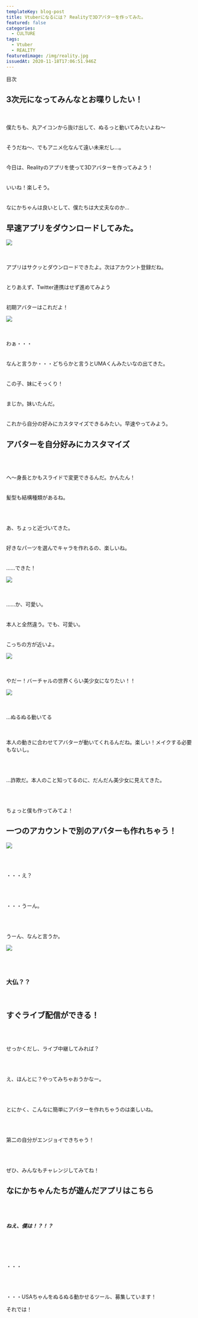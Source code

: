 ```yaml
---
templateKey: blog-post
title: Vtuberになるには？ Realityで3Dアバターを作ってみた。
featured: false
categories:
  - CULTURE
tags:
  - Vtuber
  - REALITY
featuredimage: /img/reality.jpg
issuedAt: 2020-11-18T17:06:51.946Z
---
```

目次

## 3次元になってみんなとお喋りしたい！

<div class="talk-left">
  <div class="usa"></div>
  <div class="serif">
僕たちも、丸アイコンから抜け出して、ぬるっと動いてみたいよね〜
  </div>
</div>

<div class="talk-left">
  <div class="uma"></div>
  <div class="serif">
そうだね〜、でもアニメ化なんて遠い未来だし…。
  </div>
</div>

<div class="talk-left">
  <div class="nanika"></div>
  <div class="serif">
今日は、Realityのアプリを使って3Dアバターを作ってみよう！
  </div>
</div>

<div class="talk-left">
  <div class="uma"></div>
  <div class="serif">
いいね！楽しそう。
  </div>
</div>

<div class="talk-left">
  <div class="robo"></div>
  <div class="serif">
なにかちゃんは良いとして、僕たちは大丈夫なのか…
  </div>
</div>

## 早速アプリをダウンロードしてみた。

![](/img/34380.jpg)

<div class="talk-left">
  <div class="nanika"></div>
  <div class="serif">
アプリはサクッとダウンロードできたよ。次はアカウント登録だね。
  </div>
</div>

<div class="talk-left">
  <div class="robo"></div>
  <div class="serif">
とりあえず、Twitter連携はせず進めてみよう
  </div>
</div>

<div class="talk-left">
  <div class="nanika"></div>
  <div class="serif">
初期アバターはこれだよ！
  </div>
</div>

![](/img/34378.jpg)

<div class="talk-left">
  <div class="usa"></div>
  <div class="serif">
わぁ・・・
  </div>
</div>

<div class="talk-left">
  <div class="nanika"></div>
  <div class="serif">
なんと言うか・・・どちらかと言うとUMAくんみたいなの出てきた。
  </div>
</div>

<div class="talk-left">
  <div class="uma"></div>
  <div class="serif">
この子、妹にそっくり！
  </div>
</div>

<div class="talk-left">
  <div class="robo"></div>
  <div class="serif">
まじか。妹いたんだ。
  </div>
</div>

<div class="talk-left">
  <div class="nanika"></div>
  <div class="serif">
これから自分の好みにカスタマイズできるみたい。早速やってみよう。
  </div>
</div>

## アバターを自分好みにカスタマイズ

![]()

<div class="talk-left">
  <div class="nanika"></div>
  <div class="serif">
ヘ〜身長とかもスライドで変更できるんだ。かんたん！
  </div>
</div>

<div class="talk-left">
  <div class="uma"></div>
  <div class="serif">
髪型も結構種類があるね。
  </div>
</div>

![]()

<div class="talk-left">
  <div class="robo"></div>
  <div class="serif">
あ、ちょっと近づいてきた。
  </div>
</div>

<div class="talk-left">
  <div class="nanika"></div>
  <div class="serif">
好きなパーツを選んでキャラを作れるの、楽しいね。
  </div>
</div>

<div class="talk-left">
  <div class="nanika"></div>
  <div class="serif">
……できた！
  </div>
</div>

![](/img/34375.jpg)

<div class="talk-left">
  <div class="robo"></div>
  <div class="serif">
……か、可愛い。
  </div>
</div>

<div class="talk-left">
  <div class="uma"></div>
  <div class="serif">
本人と全然違う。でも、可愛い。
  </div>
</div>

<div class="talk-left">
  <div class="usa"></div>
  <div class="serif">
こっちの方が近いよ。
  </div>
</div>

![](/img/original_6761dd24-63a2-4b0e-b53d-2370017d41d7_screenshot_20201116-100841.png)

<div class="talk-left">
  <div class="nanika"></div>
  <div class="serif">
やだー！バーチャルの世界くらい美少女になりたい！！
  </div>
</div>

![](/img/34377.jpg)

<div class="talk-left">
  <div class="usa"></div>
  <div class="serif">
…ぬるぬる動いてる
  </div>
</div>

<div class="talk-left">
  <div class="nanika"></div>
  <div class="serif">

本人の動きに合わせてアバターが動いてくれるんだね。楽しい！メイクする必要もないし。
  </div>

</div>

<div class="talk-left">
  <div class="robo"></div>
  <div class="serif">

…詐欺だ。本人のこと知ってるのに、だんだん美少女に見えてきた。
  </div>

</div>

<div class="talk-left">
  <div class="uma"></div>
  <div class="serif">

ちょっと僕も作ってみてよ！
  </div>

</div>

## 一つのアカウントで別のアバターも作れちゃう！

![](/img/34376.jpg)

<div class="talk-left">
  <div class="usa"></div>
  <div class="serif">

・・・え？
  </div>

</div>

<div class="talk-left">
  <div class="robo"></div>
  <div class="serif">

・・・うーん。
  </div>

</div>

<div class="talk-left">
  <div class="nanika"></div>
  <div class="serif">

うーん、なんと言うか。
  </div>

</div>

![](/img/screenshot_20201116-165925.png)

<div class="talk-left">
  <div class="usa"></div>
  <div class="serif">

<h3>大仏？？</h3>
  </div>
</div>

## すぐライブ配信ができる！

<div class="talk-left">
  <div class="robo"></div>
  <div class="serif">

せっかくだし、ライブ中継してみれば？
  </div>

</div>

<div class="talk-left">
  <div class="nanika"></div>
  <div class="serif">

え、ほんとに？やってみちゃおうかなー。
  </div>

</div>

<div class="talk-left">
  <div class="uma"></div>
  <div class="serif">

とにかく、こんなに簡単にアバターを作れちゃうのは楽しいね。
  </div>

</div>

<div class="talk-left">
  <div class="nanika"></div>
  <div class="serif">

第二の自分がエンジョイできちゃう！
  </div>

</div>

<div class="talk-left">
  <div class="robo"></div>
  <div class="serif">

ぜひ、みんなもチャレンジしてみてね！
  </div>

</div>

## なにかちゃんたちが遊んだアプリはこちら

<div class="talk-left">
  <div class="usa"></div>
  <div class="serif">

<h5>ねえ、僕は！？！？</h5>
  </div>

</div>

<div class="talk-left">
  <div class="robo"></div>
  <div class="serif">

・・・
  </div>

</div>

<div class="talk-left">
  <div class="nanika"></div>
  <div class="serif">

・・・USAちゃんをぬるぬる動かせるツール、募集しています！
  </div>

</div>



それでは！